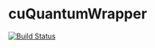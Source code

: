 # cuQuantumWrapper

[![Build Status](https://github.com/J-C-Q/cuQuantumWrapper.jl/actions/workflows/CI.yml/badge.svg?branch=main)](https://github.com/J-C-Q/cuQuantumWrapper.jl/actions/workflows/CI.yml?query=branch%3Amain)
